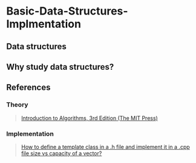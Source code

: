 # Basic-Data-Structures-Implmentation

## Data structures

## Why study data structures?


## References

### Theory
>[ Introduction to Algorithms, 3rd Edition (The MIT Press) ](https://www.amazon.com/Introduction-Algorithms-3rd-MIT-Press/dp/0262033844)

### Implementation
>[ How to define a template class in a .h file and implement it in a .cpp file  ](https://www.codeproject.com/Articles/48575/How-to-define-a-template-class-in-a-h-file-and-imp)
>[ size vs capacity of a vector?  ](https://stackoverflow.com/questions/6296945/size-vs-capacity-of-a-vector)
